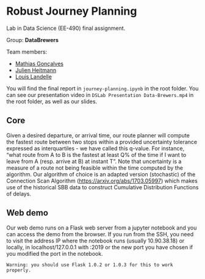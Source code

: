# Robust Journey Planning

Lab in Data Science (EE-490) final assignment.   
  
Group: **DataBrewers**  
  
Team members:
- [Mathias Gonçalves](https://github.com/magoncal)
- [Julien Heitmann](https://github.com/jheitmann)
- [Louis Landelle](https://github.com/louislandelle)

You will find the final report in `journey-planning.ipynb` in the root folder.
You can see our presentation video in `DSLab Presentation Data-Brewers.mp4` in the root folder, as well as our slides.

## Core
Given a desired departure, or arrival time, our route planner will compute the fastest route between two stops within a provided uncertainty tolerance expressed as interquartiles - we have called this q-value. For instance, “what route from A to B is the fastest at least Q% of the time if I want to leave from A (resp. arrive at B) at instant T”. Note that uncertainty is a measure of a route not being feasible within the time computed by the algorithm. Our algorithm of choice is an adapted version (stochastic) of the Connection Scan Algorithm (https://arxiv.org/abs/1703.05997) which makes use of the historical SBB data to construct Cumulative Distribution Functions of delays.

## Web demo
Our web demo runs on a Flask web server from a jupyter notebook and you can access the demo from the browser.
If you run from the SSH, you need to visit the address IP where the notebook runs (usually 10.90.38.18) or locally, in localhost/127.0.0.1 with :2019 or the new port you have chosen if you modified the port in the notebook.

`Warning: you should use Flask 1.0.2 or 1.0.3 for this to work properly.`
